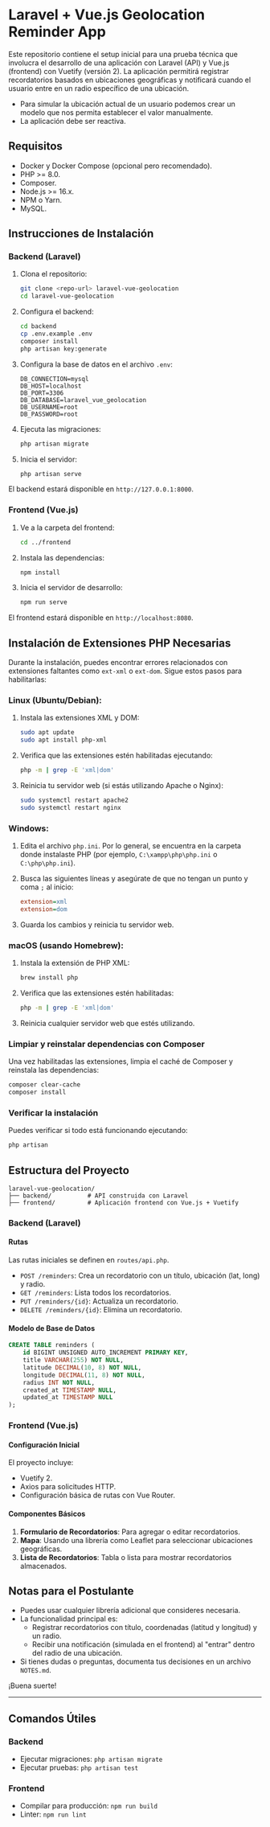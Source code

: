 # Laravel + Vue.js Geolocation Reminder App

Este repositorio contiene el setup inicial para una prueba técnica que involucra el desarrollo de una aplicación con Laravel (API) y Vue.js (frontend) con Vuetify (versión 2). La aplicación permitirá registrar recordatorios basados en ubicaciones geográficas y notificará cuando el usuario entre en un radio específico de una ubicación.

* Para simular la ubicación actual de un usuario podemos crear un modelo que nos permita establecer el valor manualmente.
* La aplicación debe ser reactiva.

## Requisitos

- Docker y Docker Compose (opcional pero recomendado).
- PHP >= 8.0.
- Composer.
- Node.js >= 16.x.
- NPM o Yarn.
- MySQL.

## Instrucciones de Instalación

### Backend (Laravel)

1. Clona el repositorio:
   ```bash
   git clone <repo-url> laravel-vue-geolocation
   cd laravel-vue-geolocation
   ```

2. Configura el backend:
   ```bash
   cd backend
   cp .env.example .env
   composer install
   php artisan key:generate
   ```

3. Configura la base de datos en el archivo `.env`:
   ```env
   DB_CONNECTION=mysql
   DB_HOST=localhost
   DB_PORT=3306
   DB_DATABASE=laravel_vue_geolocation
   DB_USERNAME=root
   DB_PASSWORD=root
   ```

4. Ejecuta las migraciones:
   ```bash
   php artisan migrate
   ```

5. Inicia el servidor:
   ```bash
   php artisan serve
   ```

El backend estará disponible en `http://127.0.0.1:8000`.

### Frontend (Vue.js)

1. Ve a la carpeta del frontend:
   ```bash
   cd ../frontend
   ```

2. Instala las dependencias:
   ```bash
   npm install
   ```

3. Inicia el servidor de desarrollo:
   ```bash
   npm run serve
   ```

El frontend estará disponible en `http://localhost:8080`.

## Instalación de Extensiones PHP Necesarias

Durante la instalación, puedes encontrar errores relacionados con extensiones faltantes como `ext-xml` o `ext-dom`. Sigue estos pasos para habilitarlas:

### **Linux (Ubuntu/Debian):**
1. Instala las extensiones XML y DOM:
   ```bash
   sudo apt update
   sudo apt install php-xml
   ```

2. Verifica que las extensiones estén habilitadas ejecutando:
   ```bash
   php -m | grep -E 'xml|dom'
   ```

3. Reinicia tu servidor web (si estás utilizando Apache o Nginx):
   ```bash
   sudo systemctl restart apache2
   sudo systemctl restart nginx
   ```

### **Windows:**
1. Edita el archivo `php.ini`. Por lo general, se encuentra en la carpeta donde instalaste PHP (por ejemplo, `C:\xampp\php\php.ini` o `C:\php\php.ini`).

2. Busca las siguientes líneas y asegúrate de que no tengan un punto y coma `;` al inicio:
   ```ini
   extension=xml
   extension=dom
   ```

3. Guarda los cambios y reinicia tu servidor web.

### **macOS (usando Homebrew):**
1. Instala la extensión de PHP XML:
   ```bash
   brew install php
   ```

2. Verifica que las extensiones estén habilitadas:
   ```bash
   php -m | grep -E 'xml|dom'
   ```

3. Reinicia cualquier servidor web que estés utilizando.

### Limpiar y reinstalar dependencias con Composer
Una vez habilitadas las extensiones, limpia el caché de Composer y reinstala las dependencias:
```bash
composer clear-cache
composer install
```

### Verificar la instalación
Puedes verificar si todo está funcionando ejecutando:
```bash
php artisan
```

## Estructura del Proyecto

```
laravel-vue-geolocation/
├── backend/          # API construida con Laravel
├── frontend/         # Aplicación frontend con Vue.js + Vuetify
```

### Backend (Laravel)

#### Rutas
Las rutas iniciales se definen en `routes/api.php`.

- `POST /reminders`: Crea un recordatorio con un título, ubicación (lat, long) y radio.
- `GET /reminders`: Lista todos los recordatorios.
- `PUT /reminders/{id}`: Actualiza un recordatorio.
- `DELETE /reminders/{id}`: Elimina un recordatorio.

#### Modelo de Base de Datos
```sql
CREATE TABLE reminders (
    id BIGINT UNSIGNED AUTO_INCREMENT PRIMARY KEY,
    title VARCHAR(255) NOT NULL,
    latitude DECIMAL(10, 8) NOT NULL,
    longitude DECIMAL(11, 8) NOT NULL,
    radius INT NOT NULL,
    created_at TIMESTAMP NULL,
    updated_at TIMESTAMP NULL
);
```

### Frontend (Vue.js)

#### Configuración Inicial
El proyecto incluye:

- Vuetify 2.
- Axios para solicitudes HTTP.
- Configuración básica de rutas con Vue Router.

#### Componentes Básicos

1. **Formulario de Recordatorios**: Para agregar o editar recordatorios.
2. **Mapa**: Usando una librería como Leaflet para seleccionar ubicaciones geográficas.
3. **Lista de Recordatorios**: Tabla o lista para mostrar recordatorios almacenados.

## Notas para el Postulante

- Puedes usar cualquier librería adicional que consideres necesaria.
- La funcionalidad principal es:
  - Registrar recordatorios con título, coordenadas (latitud y longitud) y un radio.
  - Recibir una notificación (simulada en el frontend) al "entrar" dentro del radio de una ubicación.
- Si tienes dudas o preguntas, documenta tus decisiones en un archivo `NOTES.md`.

¡Buena suerte!

---

## Comandos Útiles

### Backend
- Ejecutar migraciones: `php artisan migrate`
- Ejecutar pruebas: `php artisan test`

### Frontend
- Compilar para producción: `npm run build`
- Linter: `npm run lint`

